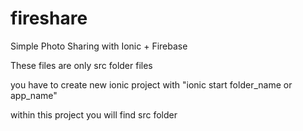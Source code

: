 # fireshare
Simple Photo Sharing with Ionic + Firebase

These files are only src folder files

you have to create new ionic project with "ionic start folder_name or app_name"

within this project you will find src folder
